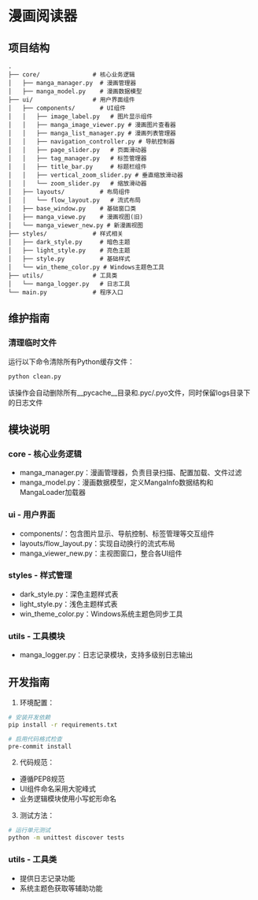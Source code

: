 # 漫画阅读器

## 项目结构

```
.
├── core/               # 核心业务逻辑
│   ├── manga_manager.py  # 漫画管理器
│   ├── manga_model.py    # 漫画数据模型
├── ui/                 # 用户界面组件
│   ├── components/       # UI组件
│   │   ├── image_label.py   # 图片显示组件
│   │   ├── manga_image_viewer.py # 漫画图片查看器
│   │   ├── manga_list_manager.py # 漫画列表管理器
│   │   ├── navigation_controller.py # 导航控制器
│   │   ├── page_slider.py   # 页面滑动器
│   │   ├── tag_manager.py   # 标签管理器
│   │   ├── title_bar.py     # 标题栏组件
│   │   ├── vertical_zoom_slider.py # 垂直缩放滑动器
│   │   └── zoom_slider.py   # 缩放滑动器
│   ├── layouts/          # 布局组件
│   │   └── flow_layout.py   # 流式布局
│   ├── base_window.py    # 基础窗口类
│   ├── manga_viewe.py    # 漫画视图(旧)
│   └── manga_viewer_new.py # 新漫画视图
├── styles/             # 样式相关
│   ├── dark_style.py     # 暗色主题
│   ├── light_style.py    # 亮色主题
│   ├── style.py          # 基础样式
│   └── win_theme_color.py # Windows主题色工具
├── utils/              # 工具类
│   └── manga_logger.py   # 日志工具
└── main.py             # 程序入口
```

  ## 维护指南

### 清理临时文件
运行以下命令清除所有Python缓存文件：
```bash
python clean.py
```
该操作会自动删除所有__pycache__目录和.pyc/.pyo文件，同时保留logs目录下的日志文件

## 模块说明

### core - 核心业务逻辑
- manga_manager.py：漫画管理器，负责目录扫描、配置加载、文件过滤
- manga_model.py：漫画数据模型，定义MangaInfo数据结构和MangaLoader加载器

### ui - 用户界面
- components/：包含图片显示、导航控制、标签管理等交互组件
- layouts/flow_layout.py：实现自动换行的流式布局
- manga_viewer_new.py：主视图窗口，整合各UI组件

### styles - 样式管理
- dark_style.py：深色主题样式表
- light_style.py：浅色主题样式表
- win_theme_color.py：Windows系统主题色同步工具

### utils - 工具模块
- manga_logger.py：日志记录模块，支持多级别日志输出

## 开发指南

1. 环境配置：
```bash
# 安装开发依赖
pip install -r requirements.txt

# 启用代码格式检查
pre-commit install
```

2. 代码规范：
- 遵循PEP8规范
- UI组件命名采用大驼峰式
- 业务逻辑模块使用小写蛇形命名

3. 测试方法：
```bash
# 运行单元测试
python -m unittest discover tests
```

### utils - 工具类
- 提供日志记录功能
- 系统主题色获取等辅助功能
